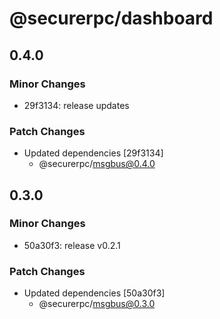 # @securerpc/dashboard

## 0.4.0

### Minor Changes

- 29f3134: release updates

### Patch Changes

- Updated dependencies [29f3134]
  - @securerpc/msgbus@0.4.0

## 0.3.0

### Minor Changes

- 50a30f3: release v0.2.1

### Patch Changes

- Updated dependencies [50a30f3]
  - @securerpc/msgbus@0.3.0
